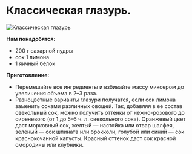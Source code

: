 # Классическая глазурь.
![Классическая глазурь](/images/Kulinar/Desert/glazur_classic.jpg 'Классическая глазурь')

**Нам понадобятся:**

- 200 г сахарной пудры
- сок 1 лимона
- 1 яичный белок

**Приготовление:**

- Перемешайте все ингредиенты и взбивайте массу миксером до увеличения объема в 2–3 раза.
- Разноцветные варианты глазури получатся, если сок лимона заменить соками различных овощей. Так, добавляя в ее состав свекольный сок, можно получить оттенки от нежно-розового до сиреневого (от 1 до 5–6 ч. л. свекольного сока). Оранжевый цвет даст морковный сок, желтый — настойка или отвар шалфея, зеленый — сок шпината или брокколи, голубой или синий — сок краснокочанной капусты. Красный оттенок даст сок красной смородины или клубники.

